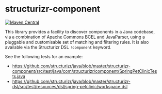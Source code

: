 # structurizr-component

[![Maven Central](https://img.shields.io/maven-central/v/com.structurizr/structurizr-component.svg?label=Maven%20Central)](https://search.maven.org/artifact/com.structurizr/structurizr-component)

This library provides a facility to discover components in a Java codebase, via a combination of
[Apache Commons BCEL](https://commons.apache.org/proper/commons-bcel/) and [JavaParser](https://javaparser.org),
using a pluggable and customisable set of matching and filtering rules.
It is also available via the Structurizr DSL `!component` keyword.

See the following tests for an example:

- https://github.com/structurizr/java/blob/master/structurizr-component/src/test/java/com/structurizr/component/SpringPetClinicTests.java
- https://github.com/structurizr/java/blob/master/structurizr-dsl/src/test/resources/dsl/spring-petclinic/workspace.dsl